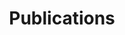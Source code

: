 ---
title: "Publications" # can't be empty for some reason
# layout: "search" # is necessary
# url: "/about" # ??
# description: "Description for Search"
# summary: "search"
---
